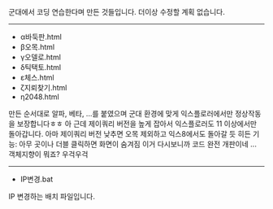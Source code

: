 군대에서 코딩 연습한다며 만든 것들입니다.
더이상 수정할 계획 없습니다.
*****
* α바둑판.html
* β오목.html
* γ오델로.html
* δ틱택토.html
* ε체스.html
* ζ지뢰찾기.html
* η2048.html

만든 순서대로 알파, 베타, ...를 붙였으며 군대 환경에 맞게 익스플로러에서만 정상작동을 보장합니다ㅎㅎ
아 근데 제이쿼리 버전을 높게 잡아서 익스플로러도 11 이상에서만 돌아갑니다. 아마 제이쿼리 버전 낮추면 오목 제외하고 익스8에서도 돌아갈 듯
히든 기능: 아무 곳이나 더블 클릭하면 화면이 숨겨짐
이거 다시보니까 코드 완전 개판이네 ... 객체지향이 뭐죠? 우걱우걱
*****
* IP변경.bat

IP 변경하는 배치 파일입니다.